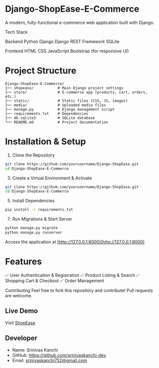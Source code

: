 # Django-ShopEase-E-Commerce

A modern, fully-functional e-commerce web application built with Django.

Tech Stack

Backend
Python
Django
Django REST Framework
SQLite

Frontend
HTML
CSS
JavaScript
Bootstrap (for responsive UI)

# Project Structure
```
Django-ShopEase-E-Commerce/
├── shopease/           # Main Django project settings
├── store/              # E-commerce app (products, cart, orders, etc.)
├── static/             # Static files (CSS, JS, images)
├── media/              # Uploaded media files
├── manage.py           # Django management script
├── requirements.txt    # Dependencies
├── db.sqlite3          # SQLite database
└── README.md           # Project documentation
```

# Installation & Setup
1. Clone the Repository
```bash
git clone https://github.com/yourusername/Django-ShopEase.git
cd Django-ShopEase-E-Commerce
```

3. Create a Virtual Environment & Activate
```bash
git clone https://github.com/yourusername/Django-ShopEase.git
cd Django-ShopEase-E-Commerce
```

5. Install Dependencies
```bash
pip install -r requirements.txt
```

7. Run Migrations & Start Server
```bash
python manage.py migrate
python manage.py runserver
```
Access the application at [http://127.0.0.1:8000](http://127.0.0.1:8000)

# Features
✅ User Authentication & Registration
✅ Product Listing & Search
✅ Shopping Cart & Checkout
✅ Order Management

Contributing
Feel free to fork this repository and contribute! Pull requests are welcome.

## Live Demo
Visit [ShopEase](https://shopease.pythonanywhere.com)


## Developer
- Name: Srinivas Kanchi
- GitHub: https://github.com/srinivaskanchi-dev
- Email: srinivaskanchi752@gmail.com
